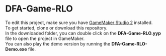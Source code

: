 # DFA-Game-RLO
To edit this project, make sure you have [GameMaker Studio 2](https://www.yoyogames.com/get) installed. </br>
To get started, clone or download this repository. </br>
In the downloaded folder, you can double click on the **DFA-Game-RLO.yyp** file to open the project in GameMaker. </br>
You can also play the demo version by running the **DFA-Game-RLO-Demo.exe** file.

